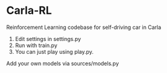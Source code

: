 # Carla-RL
Reinforcement Learning codebase for self-driving car in Carla

1. Edit settings in settings.py
2. Run with train.py
3. You can just play using play.py.


Add your own models via sources/models.py